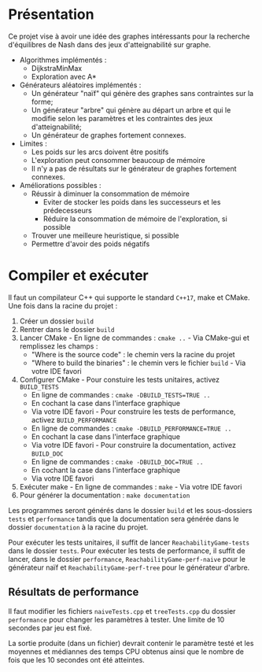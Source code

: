 # Présentation
Ce projet vise à avoir une idée des graphes intéressants pour la recherche d'équilibres de Nash dans des jeux d'atteignabilité sur graphe.

  - Algorithmes implémentés :
    - DijkstraMinMax
    - Exploration avec A*
  - Générateurs aléatoires implémentés :
    - Un générateur "naïf" qui génère des graphes sans contraintes sur la forme;
    - Un générateur "arbre" qui génère au départ un arbre et qui le modifie selon les paramètres et les contraintes des jeux d'atteignabilité;
    - Un générateur de graphes fortement connexes.
  - Limites :
    - Les poids sur les arcs doivent être positifs
    - L'exploration peut consommer beaucoup de mémoire
    - Il n'y a pas de résultats sur le générateur de graphes fortement connexes.
  - Améliorations possibles :
    - Réussir à diminuer la consommation de mémoire
      - Eviter de stocker les poids dans les successeurs et les prédecesseurs
      - Réduire la consommation de mémoire de l'exploration, si possible
    - Trouver une meilleure heuristique, si possible
    - Permettre d'avoir des poids négatifs

# Compiler et exécuter
Il faut un compilateur C++ qui supporte le standard `C++17`, make et CMake. Une fois dans la racine du projet :
  1. Créer un dossier `build`
  2. Rentrer dans le dossier `build`
  3. Lancer CMake
    - En ligne de commandes : `cmake ..`
    - Via CMake-gui et remplissez les champs :
      - "Where is the source code" : le chemin vers la racine du projet
      - "Where to build the binaries" : le chemin vers le fichier `build`
    - Via votre IDE favori
  4. Configurer CMake
    - Pour constuire les tests unitaires, activez `BUILD_TESTS`
      - En ligne de commandes : `cmake -DBUILD_TESTS=TRUE ..`
      - En cochant la case dans l'interface graphique
      - Via votre IDE favori
    - Pour construire les tests de performance, activez `BUILD_PERFORMANCE`
      - En ligne de commandes : `cmake -DBUILD_PERFORMANCE=TRUE ..`
      - En cochant la case dans l'interface graphique
      - Via votre IDE favori
    - Pour construire la documentation, activez `BUILD_DOC`
      - En ligne de commandes : `cmake -DBUILD_DOC=TRUE ..`
      - En cochant la case dans l'interface graphique
      - Via votre IDE favori
  5. Exécuter make
    - En ligne de commandes : `make`
    - Via votre IDE favori
  6. Pour générer la documentation : `make documentation`

Les programmes seront générés dans le dossier `build` et les sous-dossiers `tests` et `performance` tandis que la documentation sera générée dans le dossier `documentation` à la racine du projet.

Pour exécuter les tests unitaires, il suffit de lancer `ReachabilityGame-tests` dans le dossier `tests`. Pour exécuter les tests de performance, il suffit de lancer, dans le dossier `performance`, `ReachabilityGame-perf-naive` pour le générateur naïf et `ReachabilityGame-perf-tree` pour le générateur d'arbre.

## Résultats de performance
Il faut modifier les fichiers `naiveTests.cpp` et `treeTests.cpp` du dossier `performance` pour changer les paramètres à tester. Une limite de 10 secondes par jeu est fixé.

La sortie produite (dans un fichier) devrait contenir le paramètre testé et les moyennes et médiannes des temps CPU obtenus ainsi que le nombre de fois que les 10 secondes ont été atteintes.
